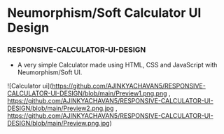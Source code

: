 # Neumorphism/Soft Calculator UI Design 

### RESPONSIVE-CALCULATOR-UI-DESIGN

- A very simple Calculator made using HTML, CSS and JavaScript with Neumorphism/Soft UI.

![Calculator ui](https://github.com/AJINKYACHAVAN5/RESPONSIVE-CALCULATOR-UI-DESIGN/blob/main/Preview1.png.png , https://github.com/AJINKYACHAVAN5/RESPONSIVE-CALCULATOR-UI-DESIGN/blob/main/Preview2.png.jpg , https://github.com/AJINKYACHAVAN5/RESPONSIVE-CALCULATOR-UI-DESIGN/blob/main/Preview.png.jpg)
